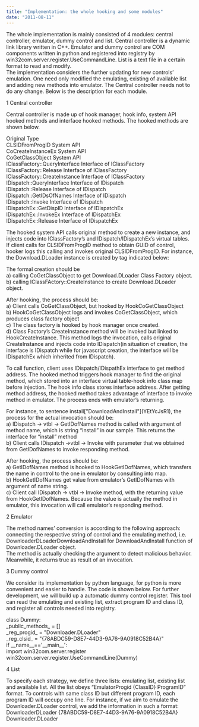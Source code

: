 ```yaml
---
title: "Implementation: the whole hooking and some modules"
date: "2011-08-11"
---
```


The whole implementation is mainly consisted of 4 modules: central controller, emulator, dummy control and list. Central controller is a dynamic link library written in C++. Emulator and dummy control are COM components written in python and registered into registry by win32com.server.register.UseCommandLine. List is a text file in a certain format to read and modify.  
The implementation considers the further updating for new controls’ emulation. One need only modified the emulating, existing of available list and adding new methods into emulator. The Central controller needs not to do any change. Below is the description for each module.  
  
1 Central controller  
  
Central controller is made up of hook manager, hook info, system API hooked methods and interface hooked methods. The hooked methods are shown below.  
  
Original Type  
CLSIDFromProgID System API  
CoCreateInstanceEx System API  
CoGetClassObject System API  
IClassFactory::QueryInterface Interface of IClassFactory  
IClassFactory::Release Interface of IClassFactory  
IClassFactory::CreateInstance Interface of IClassFactory  
IDispatch::QueryInterface Interface of IDispatch  
IDispatch::Release Interface of IDispatch  
IDispatch::GetIDsOfNames Interface of IDispatch  
IDispatch::Invoke Interface of IDispatch  
IDispatchEx::GetDispID Interface of IDispatchEx  
IDispatchEx::InvokeEx Interface of IDispatchEx  
IDispatchEx::Release Interface of IDispatchEx  
  
The hooked system API calls original method to create a new instance, and injects code into IClassFactory’s and IDispatch/IDispatchEx’s virtual tables. If client calls for CLSIDFromProgID method to obtain GUID of control, hooker logs this calling and invokes original CLSIDFromProgID. For instance, the Download.DLoader instance is created by tag indicated below:  
  
  
The formal creation should be  
a) calling CoGetClassObject to get Download.DLoader Class Factory object.  
b) calling IClassFActory::CreateInstance to create Download.DLoader object.  
  
After hooking, the process should be:  
a) Client calls CoGetClassObject, but hooked by HookCoGetClassObject  
b) HookCoGetClassObject logs and invokes CoGetClassObject, which produces class factory object  
c) The class factory is hooked by hook manager once created.  
d) Class Factory’s CreateInstance method will be invoked but linked to HookCreateInstance. This method logs the invocation, calls original CreateInstance and injects code into IDispatch(in situation of creation, the interface is IDispatch while for javascript creation, the interface will be IDispatchEx which inherited from IDispatch).  
  
To call function, client uses IDispatch/IDispathEx interface to get method address. The hooked method triggers hook manager to find the original method, which stored into an interface virtual table-hook info class map before injection. The hook info class stores interface address. After getting method address, the hooked method takes advantage of interface to invoke method in emulator. The process ends with emulator’s returning.  
  
For instance, to sentence install\["DownloadAndInstall"\](YEtYcJsR1), the process for the actual invocation should be:  
a) IDispatch -> vtbl -> GetIDofNames method is called with argument of method name, which is string “install” in our sample. This returns the interface for “install” method  
b) Client calls IDispatch ->vtbl -> Invoke with parameter that we obtained from GetIDofNames to invoke responding method.  
  
After hooking, the process should be:  
a) GetIDofNames method is hooked to HookGetIDofNames, which transfers the name in control to the one in emulator by consulting into map.  
b) HookGetIDofNames get value from emulator’s GetIDofNames with argument of name string.  
c) Client call IDispatch -> vtbl -> Invoke method, with the returning value from HookGetIDofNames. Because the value is actually the method in emulator, this invocation will call emulator’s responding method.  
  
2 Emulator  
  
The method names’ conversion is according to the following approach: connecting the respective string of control and the emulating method, i.e. DownloaderDLoaderDownloadAndInstall for DownloadAndInstall function of Downloader.DLoader object.  
The method is actually checking the argument to detect malicious behavior. Meanwhile, it returns true as result of an invocation.  
  
3 Dummy control  
  
We consider its implementation by python language, for python is more convenient and easier to handle. The code is shown below. For further development, we will build up a automatic dummy control register. This tool can read the emulating and existing list, extract program ID and class ID, and register all controls needed into registry.  
  
class Dummy:  
\_public\_methods\_ = \[\]  
\_reg\_progid\_ = "Downloader.DLoader"  
\_reg\_clsid\_ = "{78ABDC59-D8E7-44D3-9A76-9A0918C52B4A}"  
if \_\_name\_\_=='\_\_main\_\_':  
import win32com.server.register  
win32com.server.register.UseCommandLine(Dummy)  
  
4 List  
  
To specify each strategy, we define three lists: emulating list, existing list and available list. All the list obeys “EmulatorProgid {ClassID} ProgramID” format. To controls with same class ID but different program ID, each program ID will occupy one line. For instance, if we aim to emulate the Downloader.DLoader control, we add the information in such a format:  
DownloaderDLoader {78ABDC59-D8E7-44D3-9A76-9A0918C52B4A} Downloader.DLoader
